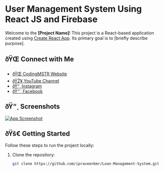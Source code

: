 # User Management System Using React JS and Firebase

Welcome to the **[Project Name]**! This project is a React-based application created using [Create React App](https://github.com/facebook/create-react-app). Its primary goal is to [briefly describe purpose].

## ðŸŒ Connect with Me
- [ðŸŒ CodingMSTR Website](https://codingmstr.com)
- [ðŸŽ¥ YouTube Channel](https://www.youtube.com/@codingmstr)
- [ðŸ“¸ Instagram](https://www.instagram.com/codingmstr)
- [ðŸ“˜ Facebook](https://www.facebook.com/procodingmaster)

## ðŸ“¸ Screenshots

[![App Screenshot](https://codingmstr.com/img/snapshot/11733065723.png)](https://codingmstr.com)



## ðŸš€ Getting Started

Follow these steps to run the project locally:

1. Clone the repository:
   ```bash
   git clone https://github.com/ipraveenkmr/Loan-Management-System.git

